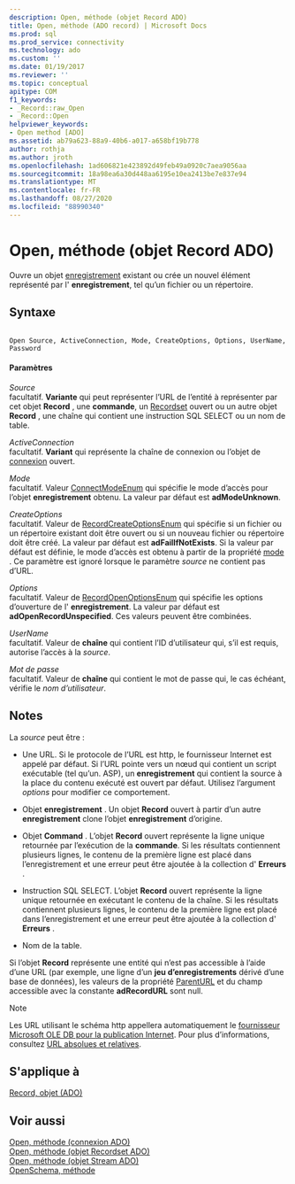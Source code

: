 ```yaml
---
description: Open, méthode (objet Record ADO)
title: Open, méthode (ADO record) | Microsoft Docs
ms.prod: sql
ms.prod_service: connectivity
ms.technology: ado
ms.custom: ''
ms.date: 01/19/2017
ms.reviewer: ''
ms.topic: conceptual
apitype: COM
f1_keywords:
- _Record::raw_Open
- _Record::Open
helpviewer_keywords:
- Open method [ADO]
ms.assetid: ab79a623-88a9-40b6-a017-a658bf19b778
author: rothja
ms.author: jroth
ms.openlocfilehash: 1ad606821e423892d49feb49a0920c7aea9056aa
ms.sourcegitcommit: 18a98ea6a30d448aa6195e10ea2413be7e837e94
ms.translationtype: MT
ms.contentlocale: fr-FR
ms.lasthandoff: 08/27/2020
ms.locfileid: "88990340"
---
```

# <a name="open-method-ado-record"></a>Open, méthode (objet Record ADO)
Ouvre un objet [enregistrement](./record-object-ado.md) existant ou crée un nouvel élément représenté par l' **enregistrement**, tel qu’un fichier ou un répertoire.  
  
## <a name="syntax"></a>Syntaxe  
  
```  
  
Open Source, ActiveConnection, Mode, CreateOptions, Options, UserName, Password  
```  
  
#### <a name="parameters"></a>Paramètres  
 *Source*  
 facultatif. **Variante** qui peut représenter l’URL de l’entité à représenter par cet objet **Record** , une **commande**, un [Recordset](./recordset-object-ado.md) ouvert ou un autre objet **Record** , une chaîne qui contient une instruction SQL SELECT ou un nom de table.  
  
 *ActiveConnection*  
 facultatif. **Variant** qui représente la chaîne de connexion ou l’objet de [connexion](./connection-object-ado.md) ouvert.  
  
 *Mode*  
 facultatif. Valeur [ConnectModeEnum](./connectmodeenum.md) qui spécifie le mode d’accès pour l’objet **enregistrement** obtenu. La valeur par défaut est **adModeUnknown**.  
  
 *CreateOptions*  
 facultatif. Valeur de [RecordCreateOptionsEnum](./recordcreateoptionsenum.md) qui spécifie si un fichier ou un répertoire existant doit être ouvert ou si un nouveau fichier ou répertoire doit être créé. La valeur par défaut est **adFailIfNotExists**. Si la valeur par défaut est définie, le mode d’accès est obtenu à partir de la propriété [mode](./mode-property-ado.md) . Ce paramètre est ignoré lorsque le paramètre *source* ne contient pas d’URL.  
  
 *Options*  
 facultatif. Valeur de [RecordOpenOptionsEnum](./recordopenoptionsenum.md) qui spécifie les options d’ouverture de l' **enregistrement**. La valeur par défaut est **adOpenRecordUnspecified**. Ces valeurs peuvent être combinées.  
  
 *UserName*  
 facultatif. Valeur de **chaîne** qui contient l’ID d’utilisateur qui, s’il est requis, autorise l’accès à la *source*.  
  
 *Mot de passe*  
 facultatif. Valeur de **chaîne** qui contient le mot de passe qui, le cas échéant, vérifie le *nom d’utilisateur*.  
  
## <a name="remarks"></a>Notes  
 La *source* peut être :  
  
-   Une URL. Si le protocole de l’URL est http, le fournisseur Internet est appelé par défaut. Si l’URL pointe vers un nœud qui contient un script exécutable (tel qu’un. ASP), un **enregistrement** qui contient la source à la place du contenu exécuté est ouvert par défaut. Utilisez l’argument *options* pour modifier ce comportement.  
  
-   Objet **enregistrement** . Un objet **Record** ouvert à partir d’un autre **enregistrement** clone l’objet **enregistrement** d’origine.  
  
-   Objet **Command** . L’objet **Record** ouvert représente la ligne unique retournée par l’exécution de la **commande**. Si les résultats contiennent plusieurs lignes, le contenu de la première ligne est placé dans l’enregistrement et une erreur peut être ajoutée à la collection d' **Erreurs** .  
  
-   Instruction SQL SELECT. L’objet **Record** ouvert représente la ligne unique retournée en exécutant le contenu de la chaîne. Si les résultats contiennent plusieurs lignes, le contenu de la première ligne est placé dans l’enregistrement et une erreur peut être ajoutée à la collection d' **Erreurs** .  
  
-   Nom de la table.  
  
 Si l’objet **Record** représente une entité qui n’est pas accessible à l’aide d’une URL (par exemple, une ligne d’un **jeu d’enregistrements** dérivé d’une base de données), les valeurs de la propriété [ParentURL](./parenturl-property-ado.md) et du champ accessible avec la constante **adRecordURL** sont null.  
  
> [!NOTE]
>  Les URL utilisant le schéma http appellera automatiquement le [fournisseur Microsoft OLE DB pour la publication Internet](../../guide/appendixes/microsoft-ole-db-provider-for-internet-publishing.md). Pour plus d’informations, consultez [URL absolues et relatives](../../guide/data/absolute-and-relative-urls.md).  
  
## <a name="applies-to"></a>S'applique à  
 [Record, objet (ADO)](./record-object-ado.md)  
  
## <a name="see-also"></a>Voir aussi  
 [Open, méthode (connexion ADO)](./open-method-ado-connection.md)   
 [Open, méthode (objet Recordset ADO)](./open-method-ado-recordset.md)   
 [Open, méthode (objet Stream ADO)](./open-method-ado-stream.md)   
 [OpenSchema, méthode](./openschema-method.md)